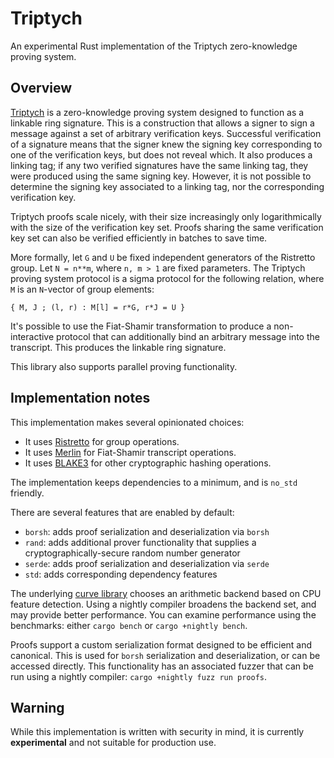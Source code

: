 # Triptych

An experimental Rust implementation of the Triptych zero-knowledge proving system.

## Overview

[Triptych](https://eprint.iacr.org/2020/018) is a zero-knowledge proving system designed to function as a linkable ring signature.
This is a construction that allows a signer to sign a message against a set of arbitrary verification keys.
Successful verification of a signature means that the signer knew the signing key corresponding to one of the verification keys, but does not reveal which.
It also produces a linking tag; if any two verified signatures have the same linking tag, they were produced using the same signing key.
However, it is not possible to determine the signing key associated to a linking tag, nor the corresponding verification key.

Triptych proofs scale nicely, with their size increasingly only logarithmically with the size of the verification key set. Proofs sharing the same verification key set can also be verified efficiently in batches to save time.

More formally, let `G` and `U` be fixed independent generators of the Ristretto group.
Let `N = n**m`, where `n, m > 1` are fixed parameters.
The Triptych proving system protocol is a sigma protocol for the following relation, where `M` is an `N`-vector of group elements:

`{ M, J ; (l, r) : M[l] = r*G, r*J = U }`

It's possible to use the Fiat-Shamir transformation to produce a non-interactive protocol that can additionally bind an arbitrary message into the transcript.
This produces the linkable ring signature.

This library also supports parallel proving functionality.

## Implementation notes

This implementation makes several opinionated choices:
- It uses [Ristretto](https://ristretto.group/) for group operations.
- It uses [Merlin](https://merlin.cool/) for Fiat-Shamir transcript operations.
- It uses [BLAKE3](https://github.com/BLAKE3-team/BLAKE3) for other cryptographic hashing operations.

The implementation keeps dependencies to a minimum, and is `no_std` friendly.

There are several features that are enabled by default:
- `borsh`: adds proof serialization and deserialization via `borsh`
- `rand`: adds additional prover functionality that supplies a cryptographically-secure random number generator
- `serde`: adds proof serialization and deserialization via `serde`
- `std`: adds corresponding dependency features

The underlying [curve library](https://crates.io/crates/curve25519-dalek) chooses an arithmetic backend based on CPU feature detection.
Using a nightly compiler broadens the backend set, and may provide better performance.
You can examine performance using the benchmarks: either `cargo bench` or `cargo +nightly bench`.

Proofs support a custom serialization format designed to be efficient and canonical.
This is used for `borsh` serialization and deserialization, or can be accessed directly.
This functionality has an associated fuzzer that can be run using a nightly compiler: `cargo +nightly fuzz run proofs`.

## Warning

While this implementation is written with security in mind, it is currently **experimental** and not suitable for production use.
